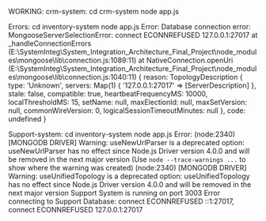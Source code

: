 WORKING: 
crm-system: 
    cd crm-system
    node app.js


Errors: 
    cd inventory-system
    node app.js
        Error:
            Database connection error: MongooseServerSelectionError: connect ECONNREFUSED 127.0.0.1:27017
                at _handleConnectionErrors (E:\SystemInteg\System_Integration_Architecture_Final_Project\node_modules\mongoose\lib\connection.js:1089:11)
                at NativeConnection.openUri (E:\SystemInteg\System_Integration_Architecture_Final_Project\node_modules\mongoose\lib\connection.js:1040:11) {
            reason: TopologyDescription {
                type: 'Unknown',
                servers: Map(1) { '127.0.0.1:27017' => [ServerDescription] },
                stale: false,
                compatible: true,
                heartbeatFrequencyMS: 10000,
                localThresholdMS: 15,
                setName: null,
                maxElectionId: null,
                maxSetVersion: null,
                commonWireVersion: 0,
                logicalSessionTimeoutMinutes: null
            },
            code: undefined
            }

  Support-system:
    cd inventory-system
    node app.js
    Error:
        (node:2340) [MONGODB DRIVER] Warning: useNewUrlParser is a deprecated option: useNewUrlParser has no effect since Node.js Driver version 4.0.0 and will be removed in the next major version
        (Use `node --trace-warnings ...` to show where the warning was created)
        (node:2340) [MONGODB DRIVER] Warning: useUnifiedTopology is a deprecated option: useUnifiedTopology has no effect since Node.js Driver version 4.0.0 and will be removed in the next major version
        Support System is running on port 3003
        Error connecting to Support Database: connect ECONNREFUSED ::1:27017, connect ECONNREFUSED 127.0.0.1:27017
